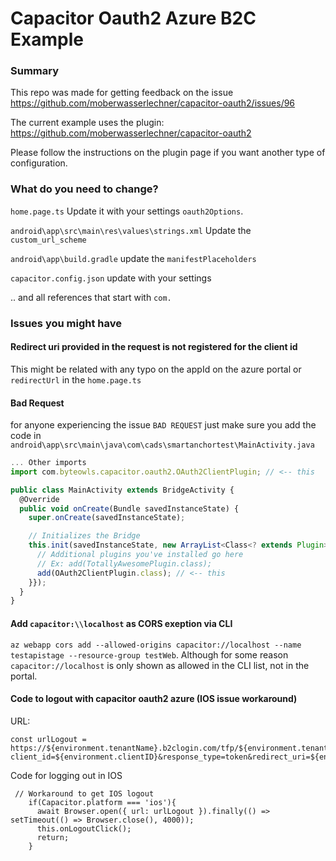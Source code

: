 # Capacitor Oauth2 Azure B2C Example

### Summary
This repo was made for getting feedback on the issue https://github.com/moberwasserlechner/capacitor-oauth2/issues/96

The current example uses the plugin: https://github.com/moberwasserlechner/capacitor-oauth2

Please follow the instructions on the plugin page if you want another type of configuration.

### What do you need to change?
`home.page.ts`
Update it with your settings `oauth2Options`.

`android\app\src\main\res\values\strings.xml`
Update the `custom_url_scheme`

`android\app\build.gradle`
update the `manifestPlaceholders` 

`capacitor.config.json`
update with your settings

.. and all references that start with `com.`

### Issues you might have

#### Redirect uri provided in the request is not registered for the client id
This might be related with any typo on the appId on the azure portal or `redirectUrl` in the `home.page.ts`


#### Bad Request
for anyone experiencing the issue `BAD REQUEST` just make sure you add the code in `android\app\src\main\java\com\cads\smartanchortest\MainActivity.java`
```typescript
... Other imports
import com.byteowls.capacitor.oauth2.OAuth2ClientPlugin; // <-- this

public class MainActivity extends BridgeActivity {
  @Override
  public void onCreate(Bundle savedInstanceState) {
    super.onCreate(savedInstanceState);

    // Initializes the Bridge
    this.init(savedInstanceState, new ArrayList<Class<? extends Plugin>>() {{
      // Additional plugins you've installed go here
      // Ex: add(TotallyAwesomePlugin.class);
      add(OAuth2ClientPlugin.class); // <-- this
    }});
  }
}
```

#### Add `capacitor:\\localhost` as CORS exeption via CLI
`az webapp cors add --allowed-origins capacitor://localhost --name testapistage --resource-group testWeb`. 
Although for some reason `capacitor://localhost` is only shown as allowed in the CLI list, not in the portal.

#### Code to logout with capacitor oauth2 azure (IOS issue workaround)

URL:
```
const urlLogout = https://${environment.tenantName}.b2clogin.com/tfp/${environment.tenantName}.onmicrosoft.com/${environment.signInPolicy}/oauth2/v2.0/logout?client_id=${environment.clientID}&response_type=token&redirect_uri=${environment.redirectUrl}&scope=openid%20offline_access%20https://XXXX.onmicrosoft.com/api/demo.read;
```
Code for logging out in IOS
```
 // Workaround to get IOS logout
    if(Capacitor.platform === 'ios'){
      await Browser.open({ url: urlLogout }).finally(() => setTimeout(() => Browser.close(), 4000));
      this.onLogoutClick();
      return;
    }
```

